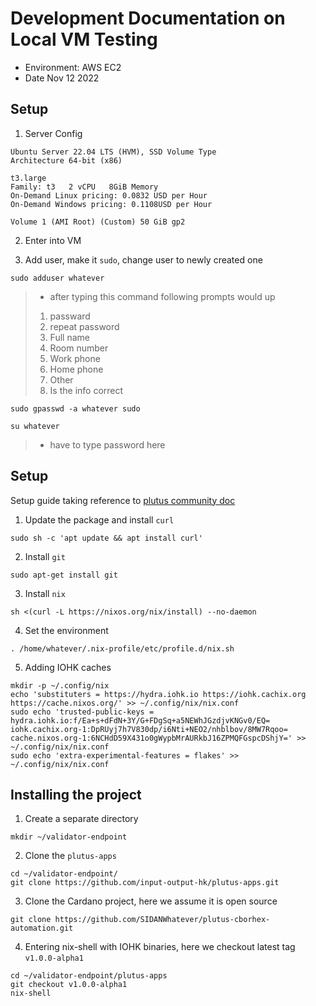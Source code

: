 # Development Documentation on Local VM Testing

- Environment: AWS EC2
- Date Nov 12 2022

## Setup

1. Server Config

```
Ubuntu Server 22.04 LTS (HVM), SSD Volume Type
Architecture 64-bit (x86)

t3.large
Family: t3   2 vCPU   8GiB Memory
On-Demand Linux pricing: 0.0832 USD per Hour
On-Demand Windows pricing: 0.1108USD per Hour

Volume 1 (AMI Root) (Custom) 50 GiB gp2
```

2. Enter into VM

3. Add user, make it `sudo`, change user to newly created one

```
sudo adduser whatever
```

> - after typing this command following prompts would up
>
> 1. passward
> 2. repeat password
> 3. Full name
> 4. Room number
> 5. Work phone
> 6. Home phone
> 7. Other
> 8. Is the info correct

```
sudo gpasswd -a whatever sudo
```

```
su whatever
```

> - have to type password here

## Setup

Setup guide taking reference to [plutus community doc](https://plutus-community.readthedocs.io/en/latest/#Environment/Build/Ubuntufresh/)

1. Update the package and install `curl`

```
sudo sh -c 'apt update && apt install curl'
```

2. Install `git`

```
sudo apt-get install git
```

3. Install `nix`

```
sh <(curl -L https://nixos.org/nix/install) --no-daemon
```

4. Set the environment

```
. /home/whatever/.nix-profile/etc/profile.d/nix.sh
```

5. Adding IOHK caches

```
mkdir -p ~/.config/nix
echo 'substituters = https://hydra.iohk.io https://iohk.cachix.org https://cache.nixos.org/' >> ~/.config/nix/nix.conf
sudo echo 'trusted-public-keys = hydra.iohk.io:f/Ea+s+dFdN+3Y/G+FDgSq+a5NEWhJGzdjvKNGv0/EQ= iohk.cachix.org-1:DpRUyj7h7V830dp/i6Nti+NEO2/nhblbov/8MW7Rqoo= cache.nixos.org-1:6NCHdD59X431o0gWypbMrAURkbJ16ZPMQFGspcDShjY=' >> ~/.config/nix/nix.conf
sudo echo 'extra-experimental-features = flakes' >> ~/.config/nix/nix.conf
```

## Installing the project

1. Create a separate directory

```
mkdir ~/validator-endpoint
```

2. Clone the `plutus-apps`

```
cd ~/validator-endpoint/
git clone https://github.com/input-output-hk/plutus-apps.git
```

3. Clone the Cardano project, here we assume it is open source

```
git clone https://github.com/SIDANWhatever/plutus-cborhex-automation.git
```

4. Entering nix-shell with IOHK binaries, here we checkout latest tag `v1.0.0-alpha1`

```
cd ~/validator-endpoint/plutus-apps
git checkout v1.0.0-alpha1
nix-shell
```
